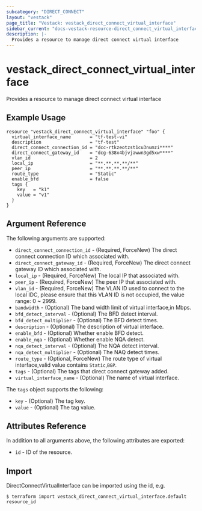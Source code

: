 ```yaml
---
subcategory: "DIRECT_CONNECT"
layout: "vestack"
page_title: "Vestack: vestack_direct_connect_virtual_interface"
sidebar_current: "docs-vestack-resource-direct_connect_virtual_interface"
description: |-
  Provides a resource to manage direct connect virtual interface
---
```

# vestack_direct_connect_virtual_interface
Provides a resource to manage direct connect virtual interface
## Example Usage
```hcl
resource "vestack_direct_connect_virtual_interface" "foo" {
  virtual_interface_name       = "tf-test-vi"
  description                  = "tf-test"
  direct_connect_connection_id = "dcc-rtkzeotzst1cu3numzi****"
  direct_connect_gateway_id    = "dcg-638x4bjvjawwn3gd5xw****"
  vlan_id                      = 2
  local_ip                     = "**.**.**.**/**"
  peer_ip                      = "**.**.**.**/**"
  route_type                   = "Static"
  enable_bfd                   = false
  tags {
    key   = "k1"
    value = "v1"
  }
}
```
## Argument Reference
The following arguments are supported:
* `direct_connect_connection_id` - (Required, ForceNew) The direct connect connection ID which associated with.
* `direct_connect_gateway_id` - (Required, ForceNew) The direct connect gateway ID which associated with.
* `local_ip` - (Required, ForceNew) The local IP that associated with.
* `peer_ip` - (Required, ForceNew) The peer IP that associated with.
* `vlan_id` - (Required, ForceNew) The VLAN ID used to connect to the local IDC, please ensure that this VLAN ID is not occupied, the value range: 0 ~ 2999.
* `bandwidth` - (Optional) The band width limit of virtual interface,in Mbps.
* `bfd_detect_interval` - (Optional) The BFD detect interval.
* `bfd_detect_multiplier` - (Optional) The BFD detect times.
* `description` - (Optional) The description of virtual interface.
* `enable_bfd` - (Optional) Whether enable BFD detect.
* `enable_nqa` - (Optional) Whether enable NQA detect.
* `nqa_detect_interval` - (Optional) The NQA detect interval.
* `nqa_detect_multiplier` - (Optional) The NAQ detect times.
* `route_type` - (Optional, ForceNew) The route type of virtual interface,valid value contains `Static`,`BGP`.
* `tags` - (Optional) The tags that direct connect gateway added.
* `virtual_interface_name` - (Optional) The name of virtual interface.

The `tags` object supports the following:

* `key` - (Optional) The tag key.
* `value` - (Optional) The tag value.

## Attributes Reference
In addition to all arguments above, the following attributes are exported:
* `id` - ID of the resource.



## Import
DirectConnectVirtualInterface can be imported using the id, e.g.
```
$ terraform import vestack_direct_connect_virtual_interface.default resource_id
```

